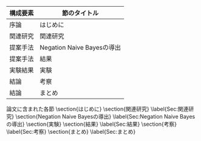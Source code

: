 構成要素 | 節のタイトル
 --- | --- 
序論 | はじめに
関連研究 | 関連研究
提案手法 | Negation Naive Bayesの導出
提案手法 | 結果
実験結果 | 実験
結論 | 考察
結論 | まとめ

論文に含まれた各節
\section{はじめに}
\section{関連研究} \label{Sec:関連研究}
\section{Negation Naive Bayesの導出} \label{Sec:Negation Naive Bayesの導出}
\section{実験}
\section{結果} \label{Sec:結果}
\section{考察} \label{Sec:考察}
\section{まとめ} \label{Sec:まとめ}
